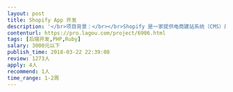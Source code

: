 ```yaml
---                
layout: post       
title: Shopify App 开发           
description: '</br>项目背景：</br></br>Shopify 是一家提供电商建站系统（CMS）的服务商</br>https://www.shopify.com/about</br></br>为了实现更多的功能需要通过 Shopify 插件/Apps 来实现</br>https://apps.shopify.com/</br></br>项目描述：</br>Shopify 插件/App 的开发。用户安装后实现网站顶部显示自定义的文字条。用户界面包括欢迎页，内容设置页，样式设置页，其它设置页，以及一个列表页</br></br>功能描述：</br>1.自定义文字条内容</br>2.自定义文字条样式 (字体，背景等)</br>3.高级设置 (国家过滤,页面过滤,延迟等)</br>4.列出已创建的文字条</br>5.适配桌面端和移动端</br></br>类似产品</br>https://apps.shopify.com/shipping-bar</br>https://apps.shopify.com/free-shipping-bar</br></br>最终实现效果：（页面顶部)</br>https://sigma-28.myshopify.com/</br>https://shopstorm.myshopify.com/collections/product-customizer</br></br>实现效果视频:</br>http://itigic.com/file/freeshippingbar.avi</br></br>用户界面设计草图</br>http://itigic.com/file/freeshippingbar.gif</br></br></br>人员技术要求</br>精通php Javascript 独立编写后端和前端</br>能够阅读英语文档</br>有过类似项目经历优先，做过shopify app更好</br>人在成都优先</br></br>交付要求</br>Shopify App Store上线 无bug</br></br>一些开发资料</br>Getting Started</br>https://help.shopify.com/api/sdks/shopify-apps/getting-started</br>Shopify app开发基础</br>https://partner-training.shopify.com/outline/94639b0t/cover</br>Shopify APIs</br>https://partner-training.shopify.com/outline/d0jno8mm/cover</br>Shopify Script</br>https://partner-training.shopify.com/outline/zn7tujus/cover</br></br>其它</br>有更多Shopify App开发需求 寻找长期合作伙伴</br>'     
contenturl: https://pro.lagou.com/project/6906.html      
tags: [后端开发,PHP,Ruby]            
salary: 3000元以下          
publish_time: 2018-03-22 22:39:08         
review: 1273人                   
apply: 4人                   
recommend: 1人                   
time_range: 1-2周              
---                 
```

